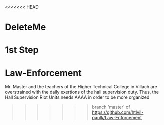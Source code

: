 <<<<<<< HEAD
# DeleteMe
1st Step
=======
# Law-Enforcement
Mr. Master and the teachers of the Higher Technical College in Villach are overstrained with the daily exertions of the hall supervision duty. Thus, the Hall Supervision Riot Units needs AAAA in order to be more organized
>>>>>>> branch 'master' of https://github.com/htlvil-paulk/Law-Enforcement
